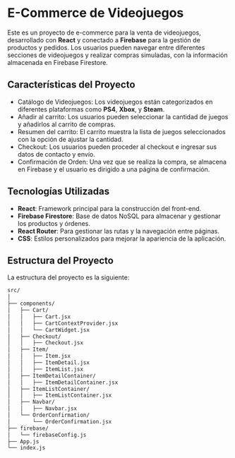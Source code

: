 # E-Commerce de Videojuegos

Este es un proyecto de e-commerce para la venta de videojuegos, desarrollado con **React** y conectado a **Firebase** para la gestión de productos y pedidos. Los usuarios pueden navegar entre diferentes secciones de videojuegos y realizar compras simuladas, con la información almacenada en Firebase Firestore.

## Características del Proyecto

- Catálogo de Videojuegos: Los videojuegos están categorizados en diferentes plataformas como **PS4**, **Xbox**, y **Steam**.
- Añadir al carrito: Los usuarios pueden seleccionar la cantidad de juegos y añadirlos al carrito de compras.
- Resumen del carrito: El carrito muestra la lista de juegos seleccionados con la opción de ajustar la cantidad.
- Checkout: Los usuarios pueden proceder al checkout e ingresar sus datos de contacto y envío.
- Confirmación de Orden: Una vez que se realiza la compra, se almacena en Firebase y el usuario es dirigido a una página de confirmación.

## Tecnologías Utilizadas

- **React**: Framework principal para la construcción del front-end.
- **Firebase Firestore**: Base de datos NoSQL para almacenar y gestionar los productos y órdenes.
- **React Router**: Para gestionar las rutas y la navegación entre páginas.
- **CSS**: Estilos personalizados para mejorar la apariencia de la aplicación.

## Estructura del Proyecto

La estructura del proyecto es la siguiente:

```bash
src/
│
├── components/
│   ├── Cart/
│   │   ├── Cart.jsx
│   │   ├── CartContextProvider.jsx
│   │   └── CartWidget.jsx
│   ├── Checkout/
│   │   ├── Checkout.jsx
│   ├── Item/
│   │   ├── Item.jsx
│   │   ├── ItemDetail.jsx
│   │   ├── ItemList.jsx
│   ├── ItemDetailContainer/
│   │   ├── ItemDetailContainer.jsx
│   ├── ItemListContainer/
│   │   ├── ItemListContainer.jsx
│   ├── Navbar/
│   │   ├── Navbar.jsx
│   └── OrderConfirmation/
│       └── OrderConfirmation.jsx
├── firebase/
│   └── firebaseConfig.js
├── App.js
└── index.js